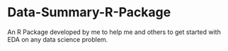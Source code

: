 # Data-Summary-R-Package
An R Package developed by me to help me and others to get started with EDA on any data science problem.  
